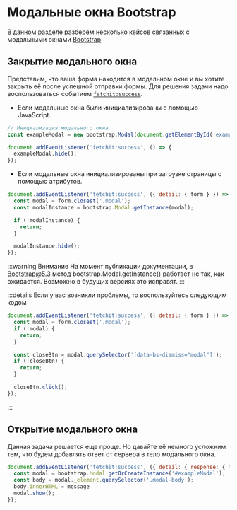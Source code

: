 # Модальные окна Bootstrap

В данном разделе разберём несколько кейсов связанных с модальными окнами [Bootstrap](https://getbootstrap.com/).

## Закрытие модального окна

Представим, что ваша форма находится в модальном окне и вы хотите закрыть её после успешной отправки формы. Для решения задачи надо воспользоваться событием [`fetchit:success`](/components/fetchit/frontend/events#fetchitsuccess).

- Если модальные окна были инициализированы с помощью JavaScript.

```js
// Инициализация модального окна
const exampleModal = new bootstrap.Modal(document.getElementById('exampleModal'));

document.addEventListener('fetchit:success', () => {
  exampleModal.hide();
});
```

- Если модальные окна инициализированы при загрузке страницы с помощью атрибутов.

```js
document.addEventListener('fetchit:success', ({ detail: { form } }) => {
  const modal = form.closest('.modal');
  const modalInstance = bootstrap.Modal.getInstance(modal);

  if (!modalInstance) {
    return;
  }

  modalInstance.hide();
});
```

:::warning Внимание
На момент публикации документации, в Bootstrap@5.3 метод bootstrap.Modal.getInstance() работает не так, как ожидается. Возможно в будущих версиях это исправят.
:::

:::details Если у вас возникли проблемы, то воспользуйтесь следующим кодом

```js
document.addEventListener('fetchit:success', ({ detail: { form } }) => {
  const modal = form.closest('.modal');
  if (!modal) {
    return;
  }

  const closeBtn = modal.querySelector('[data-bs-dismiss="modal"]');
  if (!closeBtn) {
    return;
  }

  closeBtn.click();
});
```

:::

## Открытие модального окна

Данная задача решается еще проще. Но давайте её немного усложним тем, что будем добавлять ответ от сервера в тело модального окна.

```js
document.addEventListener('fetchit:success', ({ detail: { response: { message } } }) => {
  const modal = bootstrap.Modal.getOrCreateInstance('#exampleModal');
  const body = modal._element.querySelector('.modal-body');
  body.innerHTML = message
  modal.show();
});
```
